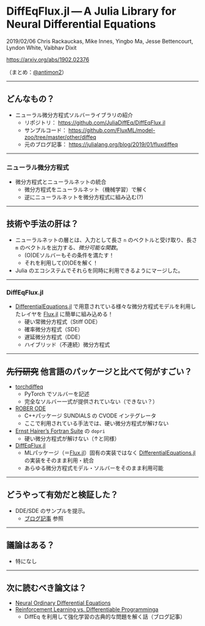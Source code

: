 DiffEqFlux.jl — A Julia Library for Neural Differential Equations
===

2019/02/06 Chris Rackauckas, Mike Innes, Yingbo Ma, Jesse Bettencourt, Lyndon White, Vaibhav Dixit

https://arxiv.org/abs/1902.02376

（まとめ：[@antimon2](https://github.com/antimon2)）

---

## どんなもの？

+ ニューラル微分方程式ソルバーライブラリの紹介
    + リポジトリ： https://github.com/JuliaDiffEq/DiffEqFlux.jl
    + サンプルコード： https://github.com/FluxML/model-zoo/tree/master/other/diffeq
    + 元のブログ記事： https://julialang.org/blog/2019/01/fluxdiffeq

----

### ニューラル微分方程式

+ 微分方程式とニューラルネットの統合
    + 微分方程式をニューラルネット（機械学習）で解く
    + 逆にニューラルネットを微分方程式に組み込む(?)

---

## 技術や手法の肝は？

+ ニューラルネットの層とは、入力として長さ `n` のベクトルと受け取り、長さ `m` のベクトルを出力する、*微分可能な関数*。
    + (O)DEソルバーもその条件を満たす！
    + それを利用して(O)DEを解く！
+ Julia のエコシステムでそれらを同時に利用できるようにマージした。

----

### DiffEqFlux.jl

+ [DifferentialEquations.jl](https://github.com/JuliaDiffEq/DifferentialEquations.jl) で用意されている様々な微分方程式モデルを利用したレイヤを [Flux.jl](https://github.com/FluxML/Flux.jl/) に簡単に組み込める！
    + 硬い常微分方程式（Stiff ODE）
    + 確率微分方程式（SDE）
    + 遅延微分方程式（DDE）
    + ハイブリッド（不連続）微分方程式

---

## ~~先行研究~~ 他言語のパッケージと比べて何がすごい？

+ [torchdiffeq](https://github.com/rtqichen/torchdiffeq)
    + PyTorch でソルバーを記述
    + 完全なソルバー一式が提供されていない（できない？）
+ [ROBER ODE](https://www.radford.edu/~thompson/vodef90web/problems/demosnodislin/Single/DemoRobertson/demorobertson.pdf)
    + C++パッケージ SUNDIALS の CVODE インテグレータ
    + ここで利用されている手法では、硬い微分方程式が解けない
+ [Ernst Hairer’s Fortran Suite](https://www.unige.ch/~hairer/software.html) の `dopri`
    + 硬い微分方程式が解けない（↑と同様）
+ [DiffEqFlux.jl](https://github.com/JuliaDiffEq/DiffEqFlux.jl)
    + MLパッケージ（＝[Flux.jl](https://github.com/FluxML/Flux.jl/)）固有の実装ではなく [DifferentialEquations.jl](https://github.com/JuliaDiffEq/DifferentialEquations.jl) の実装をそのまま利用・統合
    + あらゆる微分方程式モデル・ソルバーをそのまま利用可能

---

## どうやって有効だと検証した？

+ DDE/SDE のサンプルを提示。
    + [ブログ記事](https://julialang.org/blog/2019/01/fluxdiffeq) 参照

---

## 議論はある？

+ 特になし

---

## 次に読むべき論文は？

+ [Neural Ordinary Differential Equations](https://arxiv.org/abs/1806.07366)
+ [Reinforcement Learning vs. Differentiable Programminga](https://fluxml.ai/2019/03/05/dp-vs-rl.html)
    + DiffEq を利用して強化学習の古典的な問題を解く話（ブログ記事）

